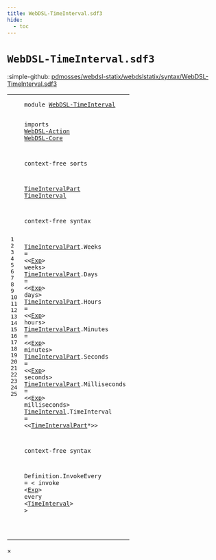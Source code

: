 ```yaml
---
title: WebDSL-TimeInterval.sdf3
hide:
  - toc
---
```


# `WebDSL-TimeInterval.sdf3`

:simple-github: [pdmosses/webdsl-statix/webdslstatix/syntax/WebDSL-TimeInterval.sdf3]

[pdmosses/webdsl-statix/webdslstatix/syntax/WebDSL-TimeInterval.sdf3]: https://github.com/pdmosses/webdsl-statix/blob/master/webdslstatix/syntax/WebDSL-TimeInterval.sdf3 "The source file on GitHub"

<div class="sdf3"><table class="highlighttable"><tbody><tr><td class="linenos"><div class="linenodiv"><pre><span></span>1
2
3
4
5
6
7
8
9
10
11
12
13
14
15
16
17
18
19
20
21
22
23
24
25
</pre></div></td>
<td class="code"><pre><code><span class="keyword">module</span> <a href="../webdsl-statix.sdf3/#WebDSL-TimeInterval_25_3" id="WebDSL-TimeInterval_1_8" title="Referenced at ../webdsl-statix.sdf3 line 25">WebDSL-TimeInterval</a>

<span class="keyword">imports</span>
  <a href="../WebDSL-Action.sdf3/#WebDSL-Action_1_8" id="WebDSL-Action_4_3" title="Defined at ../WebDSL-Action.sdf3 line 1">WebDSL-Action</a>
  <a href="../WebDSL-Core.sdf3/#WebDSL-Core_1_8" id="WebDSL-Core_5_3" title="Defined at ../WebDSL-Core.sdf3 line 1">WebDSL-Core</a>

<span class="keyword">context-free sorts</span>

  <a href="#TimeIntervalPart_19_33" id="TimeIntervalPart_9_3" title="Referenced at line 19">TimeIntervalPart</a> <a href="#TimeInterval_24_25" id="TimeInterval_9_20" title="Referenced at line 24">TimeInterval</a>

<span class="keyword">context-free syntax</span>

  <a href="#TimeIntervalPart_19_33" id="TimeIntervalPart_13_3" title="Referenced at line 19">TimeIntervalPart</a>.<span class="cons_Constructor"><span id="Weeks_13_20" title="Not referenced">Weeks</span></span> = &lt;&lt;<a href="../WebDSL-Action.sdf3/#Exp_34_3" id="Exp_13_30" title="Defined at ../WebDSL-Action.sdf3 line 34, 35, 36, 37, 179, 183, 190, 191, 192, 193, 214, 235, 237, 238, 239, 240, 249, 251, 252, 253, 254, 256, 281, 282, 283, 284, 285, 286, 288, 289, 290, 304, 305, 306, 307, 317, 321, 322, 323, 324, 325, 326, 327, 335, 395, 396, 397, 398, 401, 402">Exp</a>&gt; <span class="cons_String">weeks</span>&gt;
  <a href="#TimeIntervalPart_19_33" id="TimeIntervalPart_14_3" title="Referenced at line 19">TimeIntervalPart</a>.<span class="cons_Constructor"><span id="Days_14_20" title="Not referenced">Days</span></span> = &lt;&lt;<a href="../WebDSL-Action.sdf3/#Exp_34_3" id="Exp_14_29" title="Defined at ../WebDSL-Action.sdf3 line 34, 35, 36, 37, 179, 183, 190, 191, 192, 193, 214, 235, 237, 238, 239, 240, 249, 251, 252, 253, 254, 256, 281, 282, 283, 284, 285, 286, 288, 289, 290, 304, 305, 306, 307, 317, 321, 322, 323, 324, 325, 326, 327, 335, 395, 396, 397, 398, 401, 402">Exp</a>&gt; <span class="cons_String">days</span>&gt;
  <a href="#TimeIntervalPart_19_33" id="TimeIntervalPart_15_3" title="Referenced at line 19">TimeIntervalPart</a>.<span class="cons_Constructor"><span id="Hours_15_20" title="Not referenced">Hours</span></span> = &lt;&lt;<a href="../WebDSL-Action.sdf3/#Exp_34_3" id="Exp_15_30" title="Defined at ../WebDSL-Action.sdf3 line 34, 35, 36, 37, 179, 183, 190, 191, 192, 193, 214, 235, 237, 238, 239, 240, 249, 251, 252, 253, 254, 256, 281, 282, 283, 284, 285, 286, 288, 289, 290, 304, 305, 306, 307, 317, 321, 322, 323, 324, 325, 326, 327, 335, 395, 396, 397, 398, 401, 402">Exp</a>&gt; <span class="cons_String">hours</span>&gt;
  <a href="#TimeIntervalPart_19_33" id="TimeIntervalPart_16_3" title="Referenced at line 19">TimeIntervalPart</a>.<span class="cons_Constructor"><span id="Minutes_16_20" title="Not referenced">Minutes</span></span> = &lt;&lt;<a href="../WebDSL-Action.sdf3/#Exp_34_3" id="Exp_16_32" title="Defined at ../WebDSL-Action.sdf3 line 34, 35, 36, 37, 179, 183, 190, 191, 192, 193, 214, 235, 237, 238, 239, 240, 249, 251, 252, 253, 254, 256, 281, 282, 283, 284, 285, 286, 288, 289, 290, 304, 305, 306, 307, 317, 321, 322, 323, 324, 325, 326, 327, 335, 395, 396, 397, 398, 401, 402">Exp</a>&gt; <span class="cons_String">minutes</span>&gt;
  <a href="#TimeIntervalPart_19_33" id="TimeIntervalPart_17_3" title="Referenced at line 19">TimeIntervalPart</a>.<span class="cons_Constructor"><span id="Seconds_17_20" title="Not referenced">Seconds</span></span> = &lt;&lt;<a href="../WebDSL-Action.sdf3/#Exp_34_3" id="Exp_17_32" title="Defined at ../WebDSL-Action.sdf3 line 34, 35, 36, 37, 179, 183, 190, 191, 192, 193, 214, 235, 237, 238, 239, 240, 249, 251, 252, 253, 254, 256, 281, 282, 283, 284, 285, 286, 288, 289, 290, 304, 305, 306, 307, 317, 321, 322, 323, 324, 325, 326, 327, 335, 395, 396, 397, 398, 401, 402">Exp</a>&gt; <span class="cons_String">seconds</span>&gt;
  <a href="#TimeIntervalPart_19_33" id="TimeIntervalPart_18_3" title="Referenced at line 19">TimeIntervalPart</a>.<span class="cons_Constructor"><span id="Milliseconds_18_20" title="Not referenced">Milliseconds</span></span> = &lt;&lt;<a href="../WebDSL-Action.sdf3/#Exp_34_3" id="Exp_18_37" title="Defined at ../WebDSL-Action.sdf3 line 34, 35, 36, 37, 179, 183, 190, 191, 192, 193, 214, 235, 237, 238, 239, 240, 249, 251, 252, 253, 254, 256, 281, 282, 283, 284, 285, 286, 288, 289, 290, 304, 305, 306, 307, 317, 321, 322, 323, 324, 325, 326, 327, 335, 395, 396, 397, 398, 401, 402">Exp</a>&gt; <span class="cons_String">milliseconds</span>&gt;
  <a href="#TimeInterval_24_25" id="TimeInterval_19_3" title="Referenced at line 24">TimeInterval</a>.<span class="cons_Constructor"><span id="TimeInterval_19_16" title="Not referenced">TimeInterval</span></span> = &lt;&lt;<a href="#TimeIntervalPart_9_3" id="TimeIntervalPart_19_33" title="Defined at line 9, 13, 14, 15, 16, 17, 18">TimeIntervalPart</a>*&gt;&gt;

<span class="keyword">context-free syntax</span>

  <span id="Definition_23_3" title="Not referenced">Definition</span>.<span class="cons_Constructor"><span id="InvokeEvery_23_14" title="Not referenced">InvokeEvery</span></span> = &lt;
    <span class="cons_String">invoke</span> &lt;<a href="../WebDSL-Action.sdf3/#Exp_34_3" id="Exp_24_13" title="Defined at ../WebDSL-Action.sdf3 line 34, 35, 36, 37, 179, 183, 190, 191, 192, 193, 214, 235, 237, 238, 239, 240, 249, 251, 252, 253, 254, 256, 281, 282, 283, 284, 285, 286, 288, 289, 290, 304, 305, 306, 307, 317, 321, 322, 323, 324, 325, 326, 327, 335, 395, 396, 397, 398, 401, 402">Exp</a>&gt; <span class="cons_String">every</span> &lt;<a href="#TimeInterval_9_20" id="TimeInterval_24_25" title="Defined at line 9, 19">TimeInterval</a>&gt;
  &gt;

</code></pre></td></tr></tbody></table></div>

<div id="modal">
  <div id="modal-content">
    <span id="modal-close">&times;</span>
    <h2 id="modal-h2"></h2>
    <p  id="modal-p"></p>
    <ul id="modal-ul"></ul>
  </div>
</div>
